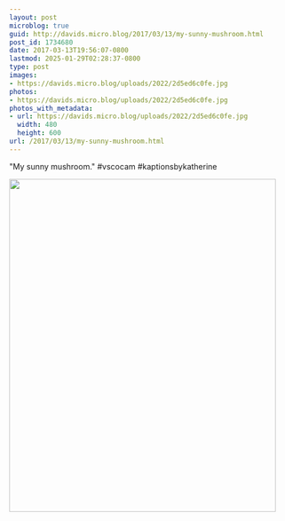 ```yaml
---
layout: post
microblog: true
guid: http://davids.micro.blog/2017/03/13/my-sunny-mushroom.html
post_id: 1734680
date: 2017-03-13T19:56:07-0800
lastmod: 2025-01-29T02:28:37-0800
type: post
images:
- https://davids.micro.blog/uploads/2022/2d5ed6c0fe.jpg
photos:
- https://davids.micro.blog/uploads/2022/2d5ed6c0fe.jpg
photos_with_metadata:
- url: https://davids.micro.blog/uploads/2022/2d5ed6c0fe.jpg
  width: 480
  height: 600
url: /2017/03/13/my-sunny-mushroom.html
---
```

"My sunny mushroom." #vscocam #kaptionsbykatherine

<img src="/uploads/2022/2d5ed6c0fe.jpg" width="480" height="600" alt="">
